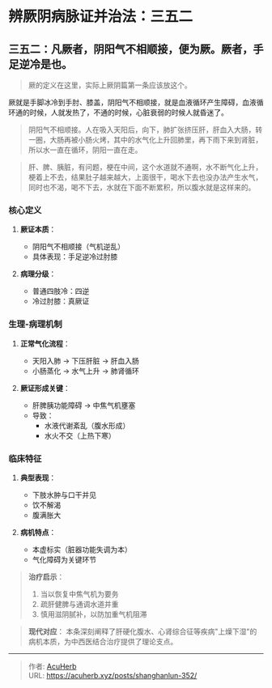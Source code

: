 # 辨厥阴病脉证并治法：三五二


## 三五二：凡厥者，阴阳气不相顺接，便为厥。厥者，手足逆冷是也。

<!--more-->

> 厥的定义在这里，实际上厥阴篇第一条应该放这个。

厥就是手脚冰冷到手肘、膝盖，阴阳气不相顺接，就是血液循环产生障碍，血液循环通的时候，人就发热了，不通的时候，心脏衰弱的时候人就昏迷了。

> 阴阳气不相顺接。人在吸入天阳后，向下，肺扩张挤压肝，肝血入大肠，转一圈，大肠再被小肠火烤，其中的水气化上升回肺里，再下雨下来到肾脏，所以水一直在循环，阴阳一直在走。

> 肝、脾、胰脏，有问题，梗在中间，这个水道就不通啊，水不断气化上升，梗着上不去，结果肚子越来越大，上面很干，喝水下去也没办法产生水气，同时也不渴，喝不下去，水就在下面不断累积，所以腹水就是这样来的。

### 核心定义
1. **厥证本质**：
   - 阴阳气不相顺接（气机逆乱）
   - 具体表现：手足逆冷过肘膝

2. **病理分级**：
   - 普通四肢冷：四逆
   - 冷过肘膝：真厥证

### 生理-病理机制
1. **正常气化流程**：
   - 天阳入肺 → 下压肝脏 → 肝血入肠
   - 小肠蒸化 → 水气上升 → 肺肾循环

2. **厥证形成关键**：
   - 肝脾胰功能障碍 → 中焦气机壅塞
   - 导致：
     * 水液代谢紊乱（腹水形成）
     * 水火不交（上热下寒）

### 临床特征
1. **典型表现**：
   - 下肢水肿与口干并见
   - 饮不解渴
   - 腹满胀大

2. **病机特点**：
   - 本虚标实（脏器功能失调为本）
   - 气化障碍为关键环节

> **治疗启示**：
> 1. 当以恢复中焦气机为要务
> 2. 疏肝健脾与通调水道并重
> 3. 慎用滋阴腻补，以防加重气机阻滞

> **现代对应**：
> 本条深刻阐释了肝硬化腹水、心肾综合征等疾病"上燥下湿"的病机本质，为中西医结合治疗提供了理论支点。

---

> 作者: [AcuHerb](https://acuherb.xyz)  
> URL: https://acuherb.xyz/posts/shanghanlun-352/  

